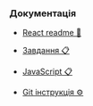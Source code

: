 ### Документація

- [React readme 🚀](README.react.md)

- [Завдання 📋](README.tasks.md)

- [JavaScript 📋](README.js.md)

- [Git інструкція ⚙️](README.git.md)
